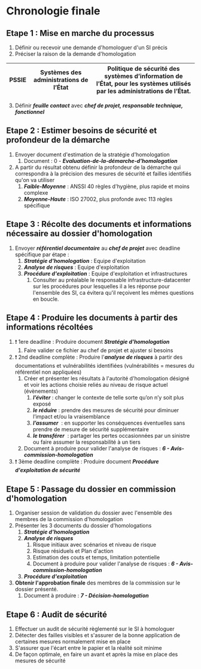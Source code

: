 
# Chronologie finale 

## Etape 1 : Mise en marche du processus
1. Définir ou recevoir une demande d'homologuer d'un SI précis
2. Préciser la raison de la demande d'homologation

| **PSSIE**      | Systèmes des administrations de l’État                  | Politique de sécurité des systèmes d’information de l’État, pour les systèmes utilisés par les administrations de l’État.                                       |
| -------------- | ------------------------------------------------------- | --------------------------------------------------------------------------------------------------------------------------------------------------------------- |
3. Définir ***feuille contact*** avec ***chef de projet, responsable technique, fonctionnel***
## Etape 2 : Estimer besoins de sécurité et profondeur de la démarche
1. Envoyer document d'estimation de la stratégie d'homologation
	1. Document : 0 - ***Evaluation-de-la-démarche-d'homologation***
2.  A partir du résultat obtenu définir la profondeur de la démarche qui correspondra à la précision des mesures de sécurité et failles identifiés qu'on va utiliser
	1. ***Faible-Moyenne*** : ANSSI 40 règles d'hygiène, plus rapide et moins complexe
	2. ***Moyenne-Haute*** : ISO 27002, plus profonde avec 113 règles spécifique
## Etape 3 : Récolte des documents et informations nécessaire au dossier d'homologation
1. Envoyer ***référentiel documentaire*** au ***chef de projet*** avec deadline spécifique par étape : 
	1. ***Stratégie d'homologation*** : Equipe d'exploitation
	2. ***Analyse de risques*** : Equipe d'exploitation
	3. ***Procédure d'exploitation***  : Equipe d'exploitation et infrastructures
		1. Consulter au préalable le responsable infrastructure-datacenter sur les procédures pour lesquelles il a les réponse pour l'ensemble des SI, ca évitera qu'il reçoivent les mêmes questions en boucle.

## Etape 4 : Produire les documents à partir des informations récoltées
1. ❗ 1ere deadline : Produire document ***Stratégie d'homologation***
	1. Faire valider ce fichier au chef de projet et ajuster si besoins
2. ❗ 2nd deadline complète : Produire l'***analyse de risques*** à partir des documentations et vulnérabilités identifiées (vulnérabilités = mesures du référentiel non appliquées)
	1. Créer et présenter les résultats à l'autorité d'homologation désigné et voir les actions choisie reliés au niveau de risque actuel (évènements)
		1. ***l’éviter*** : changer le contexte de telle sorte qu’on n’y soit plus exposé
		2. ***le réduire*** : prendre des mesures de sécurité pour diminuer l’impact et/ou la vraisemblance
		3. ***l’assumer***  : en supporter les conséquences éventuelles sans prendre de mesure de sécurité supplémentaire 
		4. ***le transférer***  : partager les pertes occasionnées par un sinistre ou faire assumer la responsabilité à un tiers
	2. Document à produire pour valider l'analyse de risques :  ***6 - Avis-commission-homologation***
3. ❗ 3ème deadline complète : Produire document ***Procédure d'exploitation de sécurité***

## Etape 5 : Passage du dossier en commission d'homologation
1. Organiser session de validation du dossier avec l'ensemble des membres de la commission d'homologation
2. Présenter les 3 documents du dossier d'homologations 
	1. ***Stratégie d'homologation***
	2. ***Analyse de risques***
		1. Risque initiaux avec scénarios et niveau de risque
		2. Risque résiduels et Plan d'action 
		3. Estimation des couts et temps, limitation potentielle
		4. Document à produire pour valider l'analyse de risques :  ***6 - Avis-commission-homologation***
	3. ***Procédure d'exploitation***
3. **Obtenir l'approbation finale** des membres de la commission sur le dossier présenté.
	1. Document à produire : ***7 - Décision-homologation***

## Etape 6 : Audit de sécurité
1. Effectuer un audit de sécurité règlementé sur le SI à homologuer
2. Détecter des failles visibles et s'assurer de la bonne application de certaines mesures normalement mise en place
3. S'assurer que l'écart entre le papier et la réalité soit minime
4. De façon optimale, en faire un avant et après la mise en place des mesures de sécurité